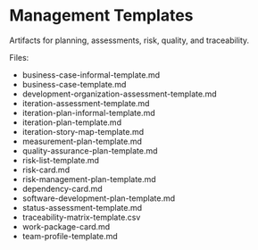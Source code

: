 # Management Templates

Artifacts for planning, assessments, risk, quality, and traceability.

Files:
- business-case-informal-template.md
- business-case-template.md
- development-organization-assessment-template.md
- iteration-assessment-template.md
- iteration-plan-informal-template.md
- iteration-plan-template.md
- iteration-story-map-template.md
- measurement-plan-template.md
- quality-assurance-plan-template.md
- risk-list-template.md
- risk-card.md
- risk-management-plan-template.md
- dependency-card.md
- software-development-plan-template.md
- status-assessment-template.md
- traceability-matrix-template.csv
- work-package-card.md
- team-profile-template.md
